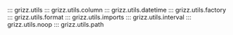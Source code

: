 ::: grizz.utils
::: grizz.utils.column
::: grizz.utils.datetime
::: grizz.utils.factory
::: grizz.utils.format
::: grizz.utils.imports
::: grizz.utils.interval
::: grizz.utils.noop
::: grizz.utils.path
